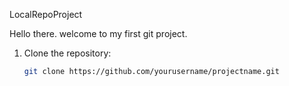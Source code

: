 LocalRepoProject

Hello there. welcome to my first git project.

1. Clone the repository:
   ```bash
   git clone https://github.com/yourusername/projectname.git
